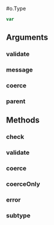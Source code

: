 #o.Type

```javascript
var 
```

## Arguments

### validate

### message

### coerce

### parent

## Methods

### check

### validate

### coerce

### coerceOnly

### error

### subtype

